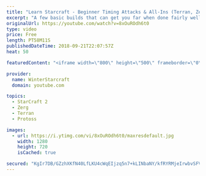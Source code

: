 ```yaml
---
title: "Learn Starcraft - Beginner Timing Attacks & All-Ins (Terran, Zerg & Protoss)"
excerpt: "A few basic builds that can get you far when done fairly well. Also important is how not to overextend and lose everything."
originalUrl: https://youtube.com/watch?v=8xOuROdh6t0
type: video
price: Free
length: PT58M11S
publishedDateTime: 2018-09-21T22:07:57Z
heat: 50

featuredContent: "<iframe width=\"800\" height=\"500\" frameborder=\"0\" src=\"https://www.youtube.com/embed/8xOuROdh6t0\" allow=\"accelerometer; autoplay; encrypted-media; gyroscope; picture-in-picture\" allowfullscreen></iframe>"

provider:
  name: WinterStarcraft
  domain: youtube.com

topics:
  - StarCraft 2
  - Zerg
  - Terran
  - Protoss

images:
  - url: https://i.ytimg.com/vi/8xOuROdh6t0/maxresdefault.jpg
    width: 1280
    height: 720
    isCached: true

secured: "KgIr7DB/GZzhXKfN40LfLKU4cWqEIjzq5n7+kLINbaNY/kfRYRMjeIrwbvSFVl/lVgsvFX6XXOSuKcaa2p8VPrqMBmKOvuL8okI2cwD/9KVDGjpO8xrv+3umJl0RVVJ11rXw7aNJq+/zSAS3e+ZmyIpieQrCJzSjXviVGmyXHidvWk9tsgX8MHYWt3WoVxqHAUOY4+/zgmrVQQ9X3OI+RSmqF19IaJDMI9HDsxM4NlSGxhlvMjzmC+3fvLIPr0uGibBZQw4V+rR583Ydl2R+PdQLiYoaPpI1srdgV6m18jNsP0Ea6lSHt+Dp9gjC2CPDos1gt7EoNDGr95cdphHsfZnbKX/QkYAgP+fjuCYZLhU9cNOQX3oKhYwDeLbnrqZDkJQLskYWB7Vb4zINy5+6dvukoQMPUqxtK0qZy/PyIiU=;oCeLFRH2OIZzRh8kbbzYwg=="
---
```


